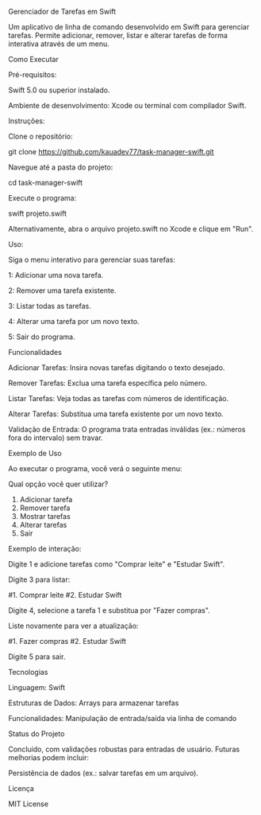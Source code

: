 Gerenciador de Tarefas em Swift

Um aplicativo de linha de comando desenvolvido em Swift para gerenciar tarefas. Permite adicionar, remover, listar e alterar tarefas de forma interativa através de um menu.

Como Executar





Pré-requisitos:





Swift 5.0 ou superior instalado.



Ambiente de desenvolvimento: Xcode ou terminal com compilador Swift.



Instruções:





Clone o repositório:

git clone https://github.com/kauadev77/task-manager-swift.git



Navegue até a pasta do projeto:

cd task-manager-swift



Execute o programa:

swift projeto.swift



Alternativamente, abra o arquivo projeto.swift no Xcode e clique em "Run".



Uso:





Siga o menu interativo para gerenciar suas tarefas:





1: Adicionar uma nova tarefa.



2: Remover uma tarefa existente.



3: Listar todas as tarefas.



4: Alterar uma tarefa por um novo texto.



5: Sair do programa.

Funcionalidades





Adicionar Tarefas: Insira novas tarefas digitando o texto desejado.



Remover Tarefas: Exclua uma tarefa específica pelo número.



Listar Tarefas: Veja todas as tarefas com números de identificação.



Alterar Tarefas: Substitua uma tarefa existente por um novo texto.



Validação de Entrada: O programa trata entradas inválidas (ex.: números fora do intervalo) sem travar.

Exemplo de Uso

Ao executar o programa, você verá o seguinte menu:

Qual opção você quer utilizar?
1. Adicionar tarefa
2. Remover tarefa
3. Mostrar tarefas
4. Alterar tarefas
5. Sair

Exemplo de interação:





Digite 1 e adicione tarefas como "Comprar leite" e "Estudar Swift".



Digite 3 para listar:

#1. Comprar leite
#2. Estudar Swift



Digite 4, selecione a tarefa 1 e substitua por "Fazer compras".



Liste novamente para ver a atualização:

#1. Fazer compras
#2. Estudar Swift



Digite 5 para sair.

Tecnologias





Linguagem: Swift



Estruturas de Dados: Arrays para armazenar tarefas



Funcionalidades: Manipulação de entrada/saída via linha de comando

Status do Projeto

Concluído, com validações robustas para entradas de usuário. Futuras melhorias podem incluir:





Persistência de dados (ex.: salvar tarefas em um arquivo).




Licença

MIT License
